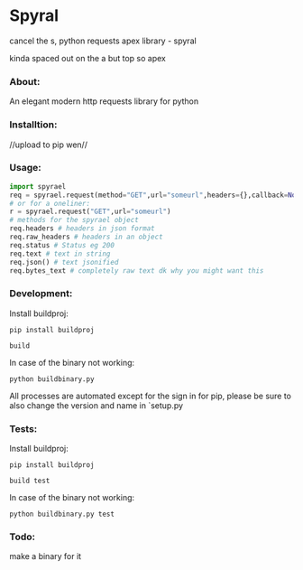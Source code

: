 # Spyral
cancel the s, python requests apex library - spyral


kinda spaced out on the a but top so apex


### About:
An elegant modern http requests library for python

### Installtion:
//upload to pip wen//

### Usage:
```python
import spyrael
req = spyrael.request(method="GET",url="someurl",headers={},callback=None,auth=None)
# or for a oneliner:
r = spyrael.request("GET",url="someurl")
# methods for the spyrael object
req.headers # headers in json format
req.raw_headers # headers in an object
req.status # Status eg 200
req.text # text in string
req.json() # text jsonified
req.bytes_text # completely raw text dk why you might want this
```


### Development:
Install buildproj:

`pip install buildproj`

`build`

In case of the binary not working:

`python buildbinary.py`

All processes are automated except for the sign in for pip, please be sure to also change the version and name in `setup.py

### Tests:
Install buildproj:

`pip install buildproj`

`build test`

In case of the binary not working:

`python buildbinary.py test`

### Todo:
make a binary for it

